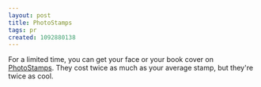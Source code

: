 ```yaml
---
layout: post
title: PhotoStamps
tags: pr
created: 1092880138
---
```

 For a limited time, you can get your face or your book cover on [PhotoStamps](http://photo.stamps.com/).  They cost twice as much as your average stamp, but they're twice as cool.
